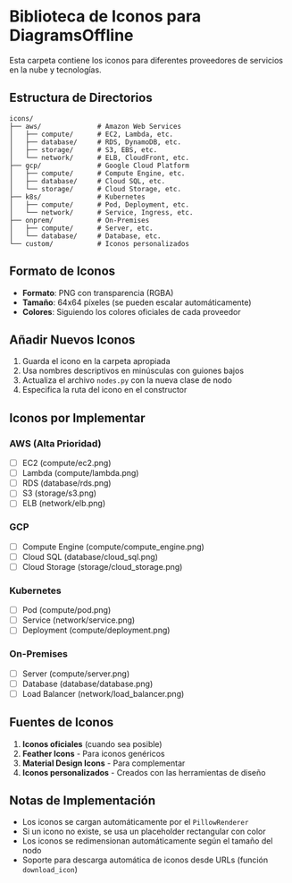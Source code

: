 # Biblioteca de Iconos para DiagramsOffline

Esta carpeta contiene los iconos para diferentes proveedores de servicios en la nube y tecnologías.

## Estructura de Directorios

```
icons/
├── aws/              # Amazon Web Services
│   ├── compute/      # EC2, Lambda, etc.
│   ├── database/     # RDS, DynamoDB, etc.
│   ├── storage/      # S3, EBS, etc.
│   └── network/      # ELB, CloudFront, etc.
├── gcp/              # Google Cloud Platform
│   ├── compute/      # Compute Engine, etc.
│   ├── database/     # Cloud SQL, etc.
│   └── storage/      # Cloud Storage, etc.
├── k8s/              # Kubernetes
│   ├── compute/      # Pod, Deployment, etc.
│   └── network/      # Service, Ingress, etc.
├── onprem/           # On-Premises
│   ├── compute/      # Server, etc.
│   └── database/     # Database, etc.
└── custom/           # Iconos personalizados
```

## Formato de Iconos

- **Formato**: PNG con transparencia (RGBA)
- **Tamaño**: 64x64 píxeles (se pueden escalar automáticamente)
- **Colores**: Siguiendo los colores oficiales de cada proveedor

## Añadir Nuevos Iconos

1. Guarda el icono en la carpeta apropiada
2. Usa nombres descriptivos en minúsculas con guiones bajos
3. Actualiza el archivo `nodes.py` con la nueva clase de nodo
4. Especifica la ruta del icono en el constructor

## Iconos por Implementar

### AWS (Alta Prioridad)
- [ ] EC2 (compute/ec2.png)
- [ ] Lambda (compute/lambda.png)
- [ ] RDS (database/rds.png)
- [ ] S3 (storage/s3.png)
- [ ] ELB (network/elb.png)

### GCP
- [ ] Compute Engine (compute/compute_engine.png)
- [ ] Cloud SQL (database/cloud_sql.png)
- [ ] Cloud Storage (storage/cloud_storage.png)

### Kubernetes
- [ ] Pod (compute/pod.png)
- [ ] Service (network/service.png)
- [ ] Deployment (compute/deployment.png)

### On-Premises
- [ ] Server (compute/server.png)
- [ ] Database (database/database.png)
- [ ] Load Balancer (network/load_balancer.png)

## Fuentes de Iconos

1. **Iconos oficiales** (cuando sea posible)
2. **Feather Icons** - Para iconos genéricos
3. **Material Design Icons** - Para complementar
4. **Iconos personalizados** - Creados con las herramientas de diseño

## Notas de Implementación

- Los iconos se cargan automáticamente por el `PillowRenderer`
- Si un icono no existe, se usa un placeholder rectangular con color
- Los iconos se redimensionan automáticamente según el tamaño del nodo
- Soporte para descarga automática de iconos desde URLs (función `download_icon`)